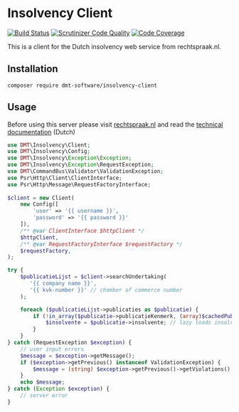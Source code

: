 # Insolvency Client
[![Build Status](https://app.travis-ci.com/dmt-software/insolvency-client.svg?branch=master)](https://app.travis-ci.com/dmt-software/insolvency-client)
[![Scrutinizer Code Quality](https://scrutinizer-ci.com/g/dmt-software/insolvency-client/badges/quality-score.png?b=master)](https://scrutinizer-ci.com/g/dmt-software/insolvency-client/?branch=master)
[![Code Coverage](https://scrutinizer-ci.com/g/dmt-software/insolvency-client/badges/coverage.png?b=master)](https://scrutinizer-ci.com/g/dmt-software/insolvency-client/?branch=master)

This is a client for the Dutch insolvency web service from rechtspraak.nl.

## Installation

```composer require dmt-software/insolvency-client```

## Usage

Before using this server please visit [rechtspraak.nl](https://www.rechtspraak.nl/Registers/Paginas/Webservice-Centraal-Insolventieregister.aspx) 
and read the [technical documentation](doc/Technische%20documentatie%20CIR-WS.pdf) (Dutch)

```php
use DMT\Insolvency\Client;
use DMT\Insolvency\Config;
use DMT\Insolvency\Exception\Exception;
use DMT\Insolvency\Exception\RequestException;
use DMT\CommandBus\Validator\ValidationException;
use Psr\Http\Client\ClientInterface;
use Psr\Http\Message\RequestFactoryInterface;
 
$client = new Client(
    new Config([
        'user' => '{{ username }}',
        'password' => '{{ password }}'
    ]),
    /** @var ClientInterface $httpClient */
    $httpClient,
    /** @var RequestFactoryInterface $requestFactory */
    $requestFactory,
);

try {
    $publicatieLijst = $client->searchUndertaking(
       '{{ company name }}',
       '{{ kvk-number }}' // chamber of commerce number
    );

    foreach ($publicatieLijst->publicaties as $publicatie) {
        if (!in_array($publicatie->publicatieKenmerk, (array)$cachedPublications)) {
            $insolvente = $publicatie->insolvente; // lazy loads insolvency 
        }
    }
} catch (RequestException $exception) {
    // user input errors
    $message = $exception->getMessage();
    if ($exception->getPrevious() instanceof ValidationException) {
        $message = (string) $exception->getPrevious()->getViolations();
    }
    echo $message;
} catch (Exception $exception) {
    // server error
}
```